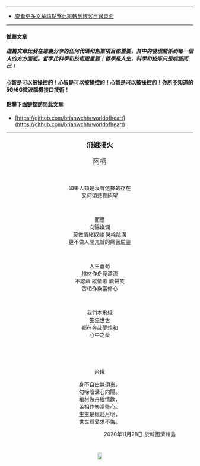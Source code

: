 ****
- [查看更多文章請點擊此跳轉到博客目錄頁面](../../../tableOfContent.md)
****
#### 推薦文章

##### *_這篇文章比我在這裏分享的任何代碼和創業項目都重要，其中的發現關係到每一個人的方方面面。哲學比科學和技術更重要！哲學是人生，科學和技術只是喫飯而已！_*

#### 心智是可以被操控的！心智是可以被操控的！心智是可以被操控的！你所不知道的5G/6G微波腦機接口技術！ 

#### 點擊下面鏈接訪問此文章
- [https://github.com/brianwchh/worldofheart](https://github.com/brianwchh/worldofheart)

****

****<p align="center" style="font-size: large;">飛蛾撲火</p>****

<p align="center" style="font-size: large;">阿柄</p>

</br>


<div align="center">
<p >

如果人類是沒有選擇的存在  
又何須悲哀絕望  

</br>
   
而應  
向陽燦爛  
莫做情緒奴隸 哭啼陰溝  
更不做人間兀鷲的痛苦屍靈  

</br>

人生蒼苟  
棺材作舟竟漂流  
不認命 縱情歌 歡聲笑  
苦相作樂當修心  
  
</br>

我們本飛蛾  
生生世世  
都在奔赴夢想和  
心中之愛  

</p>

</br>
</br>
</br>


<p align="center"> 

飛蛾

身不自由無須哀，  
勿啼陰溝心向陽。  
棺材做舟縱情歡，  
苦相作樂當修心。  
生生是蛾赴月明，  
世世爲愛求不悔。  

</p>


<p align="right" style="page-break-inside: avoid;"> 2020年11月28日 於韓國濟州島 &nbsp;&nbsp;&nbsp;&nbsp;&nbsp;&nbsp;&nbsp;&nbsp;&nbsp;&nbsp;&nbsp; </p>
</div>

</div>

<!-- image area, flex to make it center,it may not work for github, for html and pdf rendering only -->
<div align="center"> <!-- pictureWrapper_div add this only to make the bendan github understand -->

<div style="display: flex; flex-direction: row; margin-top: 40px; margin-bottom: 50px;">

   <div style="flex-basics: auto;flex:1;"></div>



   <image style=" flex:0; width: 60%; max-width: 500px; height:auto; -moz-opacity: 0.95; -khtml-opacity: 0.95; opacity: 0.99;" src='./images/feph.jpg'/>


   <div style="flex-basics: auto;flex:1;"></div>

</div>

</div> <!-- end pictureWrapper_div -->

